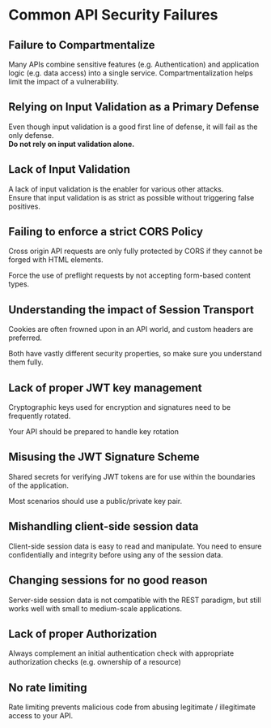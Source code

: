 
# Common API Security Failures

## Failure to Compartmentalize

Many APIs combine sensitive features (e.g. Authentication) and application logic (e.g. data access) into a single service. Compartmentalization helps limit the impact of a vulnerability.

## Relying on Input Validation as a Primary Defense

Even though input validation is a good first line of defense, it will fail as the only defense.  
**Do not rely on input validation alone.**

## Lack of Input Validation

A lack of input validation is the enabler for various other attacks.  
Ensure that input validation is as strict as possible without triggering false positives.

## Failing to enforce a strict CORS Policy

Cross origin API requests are only fully protected by CORS if they cannot be forged with HTML elements.

Force the use of preflight requests by not accepting form-based content types.

## Understanding the impact of Session Transport

Cookies are often frowned upon in an API world, and custom headers are preferred.

Both have vastly different security properties, so make sure you understand them fully.

## Lack of proper JWT key management

Cryptographic keys used for encryption and signatures need to be frequently rotated.

Your API should be prepared to handle key rotation

## Misusing the JWT Signature Scheme

Shared secrets for verifying JWT tokens are for use within the boundaries of the application.

Most scenarios should use a public/private key pair.

## Mishandling client-side session data

Client-side session data is easy to read and manipulate. You need to ensure confidentially and integrity before using any of the session data.

## Changing sessions for no good reason

Server-side session data is not compatible with the REST paradigm, but still works well with small to medium-scale applications.

## Lack of proper Authorization 

Always complement an initial authentication check with appropriate authorization checks (e.g. ownership of a resource)

## No rate limiting

Rate limiting prevents malicious code from abusing legitimate / illegitimate access to your API.
